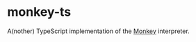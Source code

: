 # monkey-ts
A(nother) TypeScript implementation of the [Monkey](https://monkeylang.org/) interpreter. 

